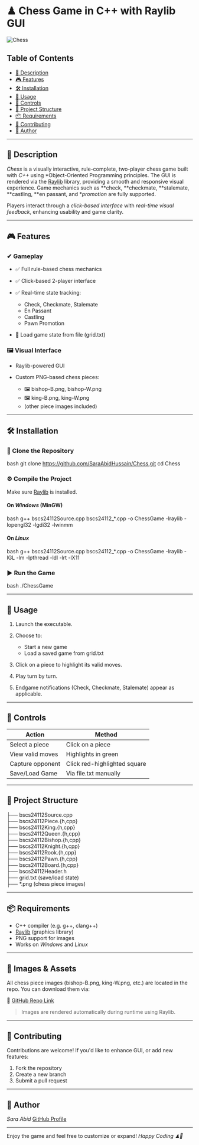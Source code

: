 # ♟ Chess Game in C++ with Raylib GUI

![Chess](https://img.shields.io/badge/C%2B%2B-Raylib%20Chess-blueviolet.svg)

## Table of Contents

* [📌 Description](#-description)
* [🎮 Features](#-features)
* [🛠 Installation](#-installation)
* [🚀 Usage](#-usage)
* [🎯 Controls](#-controls)
* [📁 Project Structure](#-project-structure)
* [📦 Requirements](#-requirements)
* [🤝 Contributing](#-contributing)
* [👤 Author](#-author)

---

## 📌 Description

*Chess* is a visually interactive, rule-complete, two-player chess game built with *C++* using *Object-Oriented Programming principles. The GUI is rendered via the [Raylib](https://www.raylib.com/) library, providing a smooth and responsive visual experience. Game mechanics such as **check, **checkmate, **stalemate, **castling, **en passant, and **promotion* are fully supported.

Players interact through a *click-based interface* with *real-time visual feedback*, enhancing usability and game clarity.

---

## 🎮 Features

### ✔ Gameplay

* ✅ Full rule-based chess mechanics
* ✅ Click-based 2-player interface
* ✅ Real-time state tracking:

  * Check, Checkmate, Stalemate
  * En Passant
  * Castling
  * Pawn Promotion
* 📅 Load game state from file (grid.txt)

### 🖼 Visual Interface

* Raylib-powered GUI
* Custom PNG-based chess pieces:

  * 🖼 bishop-B.png, bishop-W.png
  * 🖼 king-B.png, king-W.png
  * (other piece images included)


---

## 🛠 Installation

### 📅 Clone the Repository

bash
git clone https://github.com/SaraAbidHussain/Chess.git
cd Chess


### ⚙ Compile the Project

Make sure [Raylib](https://www.raylib.com/) is installed.

#### On *Windows* (MinGW)

bash
g++ bscs24112Source.cpp bscs24112_*.cpp -o ChessGame -lraylib -lopengl32 -lgdi32 -lwinmm


#### On *Linux*

bash
g++ bscs24112Source.cpp bscs24112_*.cpp -o ChessGame -lraylib -lGL -lm -lpthread -ldl -lrt -lX11


### ▶ Run the Game

bash
./ChessGame


---

## 🚀 Usage

1. Launch the executable.
2. Choose to:

   * Start a new game
   * Load a saved game from grid.txt
3. Click on a piece to highlight its valid moves.
4. Play turn by turn.
5. Endgame notifications (Check, Checkmate, Stalemate) appear as applicable.

---

## 🎯 Controls

| Action           | Method                       |
| ---------------- | ---------------------------- |
| Select a piece   | Click on a piece        |
| View valid moves | Highlights in green          |
| Capture opponent | Click red-highlighted square |
| Save/Load Game   | Via file.txt manually      |

---

## 📁 Project Structure


├── bscs24112Source.cpp<br>
├── bscs24112Piece.{h,cpp}<br>
├── bscs24112King.{h,cpp}<br>
├── bscs24112Queen.{h,cpp}<br>
├── bscs24112Bishop.{h,cpp}<br>
├── bscs24112Knight.{h,cpp}<br>
├── bscs24112Rook.{h,cpp}<br>
├── bscs24112Pawn.{h,cpp}<br>
├── bscs24112Board.{h,cpp}<br>
├── bscs24112Header.h<br>
├── grid.txt (save/load state)<br>
├── *.png (chess piece images)<br>


---

## 📦 Requirements

* C++ compiler (e.g. g++, clang++)
* [Raylib](https://www.raylib.com/) (graphics library)
* PNG support for images
* Works on *Windows* and *Linux*

---

## 📸 Images & Assets

All chess piece images (bishop-B.png, king-W.png, etc.) are located in the repo. You can download them via:

🔗 [GitHub Repo Link](https://github.com/SaraAbidHussain/Chess.git)

> Images are rendered automatically during runtime using Raylib.

---

## 🤝 Contributing

Contributions are welcome! If you'd like to enhance GUI, or add new features:

1. Fork the repository
2. Create a new branch
3. Submit a pull request

---

## 👤 Author

*Sara Abid*
[GitHub Profile](https://github.com/SaraAbidHussain)

---

Enjoy the game and feel free to customize or expand!
*Happy Coding ♟👡*